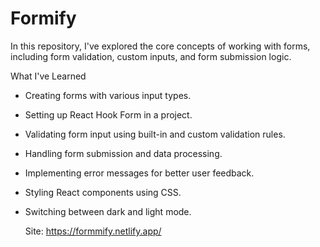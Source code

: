 # Formify
 In this repository, I've explored the core concepts of working with forms, including form validation, custom inputs, and form submission logic.

 What I've Learned

- Creating forms with various input types.
- Setting up React Hook Form in a project.
- Validating form input using built-in and custom validation rules.
- Handling form submission and data processing.
- Implementing error messages for better user feedback.
- Styling React components using CSS.
- Switching between dark and light mode.
  
  Site: https://formmify.netlify.app/
  
